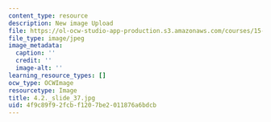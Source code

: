 ```yaml
---
content_type: resource
description: New image Upload
file: https://ol-ocw-studio-app-production.s3.amazonaws.com/courses/15-s21-nuts-and-bolts-of-business-plans-january-iap-2014/4f9c89f92fcbf1207be2011876a6bdcb_4.2._slide_37.jpg
file_type: image/jpeg
image_metadata:
  caption: ''
  credit: ''
  image-alt: ''
learning_resource_types: []
ocw_type: OCWImage
resourcetype: Image
title: 4.2._slide_37.jpg
uid: 4f9c89f9-2fcb-f120-7be2-011876a6bdcb
---
```

